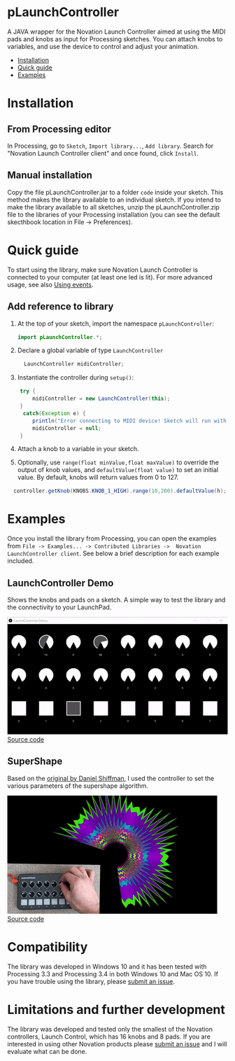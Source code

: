 # pLaunchController
A JAVA wrapper for the Novation Launch Controller aimed at using the MIDI pads and knobs as input for Processing sketches.
You can attach knobs to variables, and use the device to control and adjust your animation.

* [Installation](#installation)
* [Quick guide](#quick-guide)
* [Examples](#examples)


# Installation
## From Processing editor
In Processing, go to `Sketch`, `Import library...`, `Add library`. Search for "Novation Launch Controller client" and once found, click `Install`.
## Manual installation
Copy the file pLaunchController.jar to a folder `code` inside your sketch. This method makes the library available to an individual sketch.
If you intend to make the library available to all sketches, unzip the pLaunchController.zip file to the libraries of your Processing installation (you can see the default skecthbook location in File -> Preferences).

# Quick guide
To start using the library, make sure Novation Launch Controller is connected to your computer (at least one led is lit).
For more advanced usage, see also [Using events](using-events.md).
## Add reference to library
  1. At the top of your sketch, import the namespace `pLaunchController`:
      ```JAVA
      import pLaunchController.*;
      ```
   
   2. Declare a global variable of type `LaunchController`
        ```JAVA
          LaunchController midiController;
        ```
   3. Instantiate the controller during `setup()`:
   
  ```JAVA
      try {
          midiController = new LaunchController(this);
      }
       catch(Exception e) {
          println("Error connecting to MIDI device! Sketch will run with UI controllers. values.");
          midiController = null;
      }
  ```
  
  4. Attach a knob to a variable in your sketch.
  
  
  5. Optionally, use `range(float minValue,float maxValue)` to override the output of knob values, and `defaultValue(float value)` to set an initial value. By default, knobs will return values from 0 to 127.
    
  ```JAVA
    controller.getKnob(KNOBS.KNOB_1_HIGH).range(10,200).defaultValue(h);
  ``` 
  
# Examples
Once you install the library from Processing, you can open the examples
from `File -> Examples... -> Contributed Libraries ->  Novation LaunchController client`.
See below a brief description for each example included.

## LaunchController Demo
Shows the knobs and pads on a sketch. A simple way to test the library and the
connectivity to your LaunchPad.

![](LaunchControllerDemo.gif)  
[Source code](/examples/LaunchControllerDemo/LaunchControllerDemo.pde)

## SuperShape
Based on the [original by Daniel Shiffman](https://youtu.be/akM4wMZIBWg), I used
the controller to set the various parameters of the supershape algorithm.

![](pLaunchController.gif)  
[Source code](/examples/examples/SuperShape2D/SuperShape2D.pde)

# Compatibility
The library was developed in Windows 10 and it has been tested with Processing 3.3 
and Processing 3.4 in both Windows 10 and Mac OS 10. If you have trouble using the 
library, please [submit an issue](https://github.com/haschdl/pLaunchController/issues/new). 

# Limitations and further development
The library was developed and tested only the smallest of the Novation controllers, 
Launch Control, which has 16 knobs and 8 pads. If you are interested in using other Novation products please 
[submit an issue](https://github.com/haschdl/pLaunchController/issues/new) and I will
evaluate what can be done. 
                                                                              
